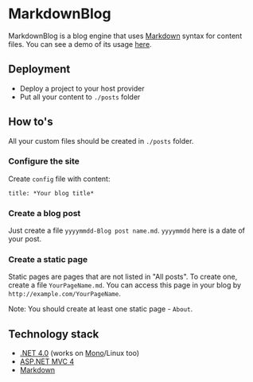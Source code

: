 # MarkdownBlog

MarkdownBlog is a blog engine that uses [Markdown](http://daringfireball.net/projects/markdown/) syntax for content files. You can see a demo of its usage [here](george.softumus.com).

## Deployment

* Deploy a project to your host provider
* Put all your content to `./posts` folder

## How to's

All your custom files should be created in `./posts` folder.

### Configure the site

Create `config` file with content:

	title: *Your blog title*

### Create a blog post

Just create a file `yyyymmdd-Blog post name.md`. `yyyymmdd` here is a date of your post.

### Create a static page

Static pages are pages that are not listed in "All posts". To create one, create a file `YourPageName.md`. You can access this page in your blog by `http://example.com/YourPageName`.

Note: You should create at least one static page - `About`.

## Technology stack

* [.NET 4.0](http://www.microsoft.com/net) (works on [Mono](http://www.mono-project.com/)/Linux too)
* [ASP.NET MVC 4](http://www.asp.net/mvc/mvc4)
* [Markdown](http://daringfireball.net/projects/markdown/)
